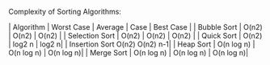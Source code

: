 Complexity of Sorting Algorithms:

| Algorithm | Worst Case | Average | Case | Best Case |
| Bubble Sort | O(n2) | O(n2) | O(n2) |
| Selection Sort | O(n2) | O(n2) | O(n2) |
| Quick Sort | O(n2) | log2 n | log2 n|
| Insertion Sort	O(n2)	O(n2)	n-1|
| Heap Sort | O(n log n) | O(n log n) | O(n log n)|
| Merge Sort | O(n log n) | O(n log n) | O(n log n)|
